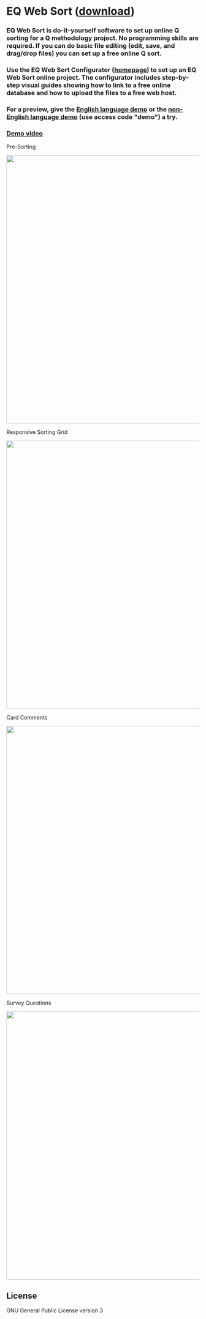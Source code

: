 # EQ Web Sort ([download](https://github.com/shawnbanasick/eq-web-sort/releases/download/v1.0.0/EQ-web-sort-v1.zip))

### EQ Web Sort is do-it-yourself software to set up online Q sorting for a Q methodology project. No programming skills are required. If you can do basic file editing (edit, save, and drag/drop files) you can set up a free online Q sort.

### Use the EQ Web Sort Configurator ([homepage](https://github.com/shawnbanasick/eq_configurator_v3)) to set up an EQ Web Sort online project. The configurator includes step-by-step visual guides showing how to link to a free online database and how to upload the files to a free web host.

### For a preview, give the [English language demo](https://eng-demo.netlify.app/#/) or the [non-English language demo](https://jpn-demo.netlify.app/#/) (use access code "demo") a try.

### [Demo video](https://youtu.be/723gJhElR7Q)

Pre-Sorting

<p align="center">
<img src="https://github.com/shawnbanasick/eq-web-sort/blob/main/readme_assets/presort.png?raw=true" width="700" />
<p>
  
Responsive Sorting Grid
<p align="center">
<img src="https://github.com/shawnbanasick/eq-web-sort/blob/main/readme_assets/sortScreen.png?raw=true" width="700" />
<p>

Card Comments

<p align="center">
<img src="https://github.com/shawnbanasick/eq-web-sort/blob/main/readme_assets/postsortScreen.png?raw=true" width="700" />
<p>
  
Survey Questions  
<p align="center">
<img src="https://github.com/shawnbanasick/eq-web-sort/blob/main/readme_assets/surveyScreen.png?raw=true" width="700" />
<p>

## License

GNU General Public License version 3
